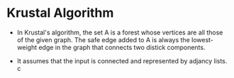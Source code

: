 # Krustal Algorithm
- In Krustal's algorithm, the set A is a forest whose vertices are all those of the given graph. The safe edge added to A is always the lowest-weight edge in the graph that connects two distick components. 

- It assumes that the input is connected and represented by adjancy lists. c
